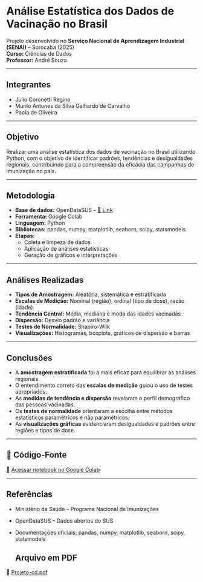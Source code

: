 #  Análise Estatística dos Dados de Vacinação no Brasil

Projeto desenvolvido no **Serviço Nacional de Aprendizagem Industrial (SENAI)** – Sorocaba (2025)  
**Curso:** Ciências de Dados  
**Professor:** André Souza

---

## Integrantes

- Julio Coronetti Regino  
- Murilo Antunes da Silva Galhardo de Carvalho  
- Paola de Oliveira  

---

##  Objetivo

Realizar uma análise estatística dos dados de vacinação no Brasil utilizando Python, com o objetivo de identificar padrões, tendências e desigualdades regionais, contribuindo para a compreensão da eficácia das campanhas de imunização no país.

---

##  Metodologia

- **Base de dados:** OpenDataSUS – [🔗 Link](https://opendatasus.saude.gov.br/)
- **Ferramenta:** Google Colab
- **Linguagem:** Python  
- **Bibliotecas:** pandas, numpy, matplotlib, seaborn, scipy, statsmodels
- **Etapas:**  
  - Coleta e limpeza de dados  
  - Aplicação de análises estatísticas  
  - Geração de gráficos e interpretações  

---

##  Análises Realizadas

- **Tipos de Amostragem:** Aleatória, sistemática e estratificada  
- **Escalas de Medição:** Nominal (região), ordinal (tipo de dose), razão (idade)  
- **Tendência Central:** Média, mediana e moda das idades vacinadas  
- **Dispersão:** Desvio padrão e variância  
- **Testes de Normalidade:** Shapiro-Wilk  
- **Visualizações:** Histogramas, boxplots, gráficos de dispersão e barras  

---

## Conclusões

- A **amostragem estratificada** foi a mais eficaz para equilibrar as análises regionais.  
- O entendimento correto das **escalas de medição** guiou o uso de testes apropriados.  
- As **medidas de tendência e dispersão** revelaram o perfil demográfico das pessoas vacinadas.  
- Os **testes de normalidade** orientaram a escolha entre métodos estatísticos paramétricos e não paramétricos.  
- As **visualizações gráficas** evidenciaram desigualdades e padrões entre regiões e tipos de dose.

---

## 🔗 Código-Fonte

📎 [Acessar notebook no Google Colab](https://colab.research.google.com/drive/1JooB1tHEmtTjKN8keTVhk5W9Ck8YqyTr?usp=sharing)

---

## Referências

- Ministério da Saúde – Programa Nacional de Imunizações  
- OpenDataSUS – Dados abertos do SUS  
- Documentações oficiais: pandas, numpy, matplotlib, seaborn, scipy, statsmodels

  ## Arquivo em PDF 
📎 [Projeto-cd.pdf](https://github.com/user-attachments/files/20843716/Projeto-cd.pdf)


